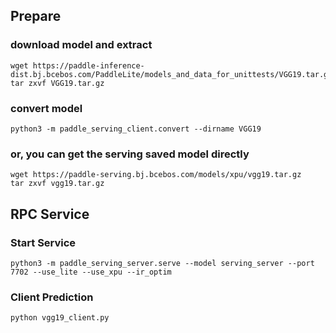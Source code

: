 
## Prepare
### download model and extract
```
wget https://paddle-inference-dist.bj.bcebos.com/PaddleLite/models_and_data_for_unittests/VGG19.tar.gz
tar zxvf VGG19.tar.gz
```
### convert model
```
python3 -m paddle_serving_client.convert --dirname VGG19
```
### or, you can get the serving saved model directly
```
wget https://paddle-serving.bj.bcebos.com/models/xpu/vgg19.tar.gz
tar zxvf vgg19.tar.gz 
```

## RPC Service

### Start Service

```
python3 -m paddle_serving_server.serve --model serving_server --port 7702 --use_lite --use_xpu --ir_optim
```

### Client Prediction

```
python vgg19_client.py
```
